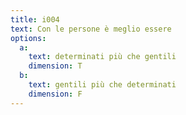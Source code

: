 ```yaml
---
title: i004
text: Con le persone è meglio essere
options:
  a: 
    text: determinati più che gentili
    dimension: T
  b: 
    text: gentili più che determinati
    dimension: F
---
```

